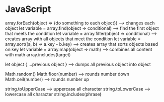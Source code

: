 # JavaScript

<!-- SECTION Array Methods -->
  array.forEach(object => {do something to each object}) --> changes each object
  let variable = array.find(object => conditional) --> find the first object that meets the condition
  let variable = array.filter(object => conditional) --> creates array with all objects that meet the condition
  let variable = array.sort((a, b) => a.key - b.key) --> creates array that sorts objects based on key
  let variable = array.map(object => math) --> combines all content with math
  array.includes(target)

<!-- SECTION Object Methods -->
  let object { ...previous object } --> dumps all previous object into object

<!-- SECTION Math Methods -->
  Math.random()
  Math.floor(number) --> rounds number down
  Math.ceil(number) --> rounds number up

<!-- SECTION String Methods -->
  string.toUpperCase --> uppercase all character
  string.toLowerCase --> lowercase all character
  string.includes(phrase)